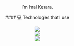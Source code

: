 <p align="center">
  I’m Imal Kesara. <br /><br />
#### 💻 Technologies that I use <br /><br />
  <a href="https://skillicons.dev">
    <img src="https://skillicons.dev/icons?i=html,css,js,ts,c,azure,devto,mysql,postgres,replit,vscode,idea,postman&theme=light"/> <br />
    <img src="https://skillicons.dev/icons?i=svelte,solidjs,astro,tailwind,supabase,vercel,vite,prisma&theme=light"/> <br />
    <img src="https://skillicons.dev/icons?i=java,kotlin,maven,spring,mongodb&theme=light"/> <br />
  </a>
</p>
<!---
ImalKesara/ImalKesara is a ✨ special ✨ repository because its `README.md` (this file) appears on your GitHub profile.
You can click the Preview link to take a look at your changes.
--->
